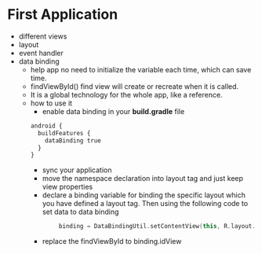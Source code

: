 # First Application
* different views
* layout
* event handler
* data binding
  * help app no need to initialize the variable each time, which can save time.
  * findViewById() find view will create or recreate when it is called.
  * It is a global technology for the whole app, like a reference.
  * how to use it
    * enable data binding in your **build.gradle** file
    ```xml
    android {
      buildFeatures {
        dataBinding true
      }
    }
    ```
    * sync your application
    * move the namespace declaration into layout tag and just keep view properties
    * declare a binding variable for binding the specific layout which you have defined a layout tag. Then using the following code to set data to data binding
    ```kotlin
            binding = DataBindingUtil.setContentView(this, R.layout.activity_main)
     ```
    * replace the findViewById to binding.idView
